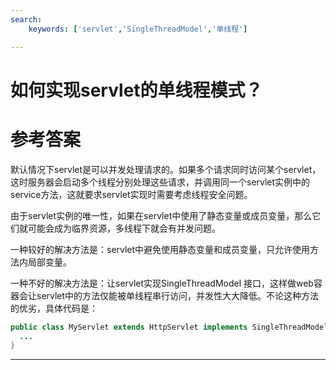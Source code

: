 ```yaml
---
search:
    keywords: ['servlet','SingleThreadModel','单线程']

---
```


# 如何实现servlet的单线程模式？

# 参考答案

默认情况下servlet是可以并发处理请求的。如果多个请求同时访问某个servlet，这时服务器会启动多个线程分别处理这些请求，并调用同一个servlet实例中的service方法，这就要求servlet实现时需要考虑线程安全问题。

由于servlet实例的唯一性，如果在servlet中使用了静态变量或成员变量，那么它们就可能会成为临界资源，多线程下就会有并发问题。

一种较好的解决方法是：servlet中避免使用静态变量和成员变量，只允许使用方法内局部变量。

一种不好的解决方法是：让servlet实现SingleThreadModel 接口，这样做web容器会让servlet中的方法仅能被单线程串行访问，并发性大大降低。不论这种方法的优劣，具体代码是：
```java
public class MyServlet extends HttpServlet implements SingleThreadModel {
  ...
}
```

---
